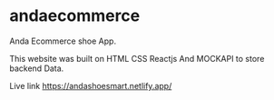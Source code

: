 # andaecommerce

Anda Ecommerce shoe App.

This website was built on HTML CSS Reactjs And MOCKAPI to store backend Data.

Live link
https://andashoesmart.netlify.app/
